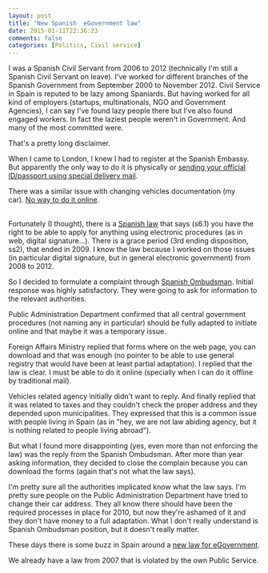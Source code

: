 ```yaml
---
layout: post
title: "New Spanish  eGovernment law"
date: 2015-01-11T22:36:23
comments: false
categories: [Politics, Civil service]
---
```


I was a Spanish Civil Servant from 2006 to 2012 (technically I'm still a Spanish Civil Servant on leave). I've worked for different branches of the Spanish Government from September 2000 to November 2012. Civil Service in Spain is reputed to be lazy among Spaniards. But having worked for all kind of employers (startups, multinationals, NGO and Government Agencies), I can say I've found lazy people there but I've also found engaged workers. In fact the laziest people weren't in Government. And many of the most committed were.


That's a pretty long disclaimer.


When I came to London, I knew I had to register at the Spanish Embassy. But apparently the only way to do it is physically or [sending your official ID/passport using special delivery mail](http://www.exteriores.gob.es/Consulados/LONDRES/es/Consulado/Paginas/AltaConsular.aspx).


There was a similar issue with changing vehicles documentation (my car).&nbsp;[No way to do it online](https://sede.dgt.gob.es/es/tramites-y-multas/permiso-de-conduccion/cambio-domicilio/).<br /><div><br /></div>Fortunately (I thought), there is a [Spanish law](https://www.boe.es/boe/dias/2007/06/23/pdfs/A27150-27166.pdf) that says (s6.1) you have the right to be able to apply for anything using electronic procedures (as in web, digital signature...). There is a grace period (3rd ending disposition, ss2), that ended in 2009. I know the law because I worked on those issues (in particular digital signature, but in general electronic government) from 2008 to 2012.


So I decided to formulate a complaint through [Spanish Ombudsman](http://www.defensordelpueblo.es/en/index.html). Initial response was highly satisfactory. They were going to ask for information to the relevant authorities.


Public Administration Department confirmed that all central government procedures (not naming any in particular) should be fully adapted to initiate online and that maybe it was a temporary issue.


Foreign Affairs Ministry replied that forms where on the web page, you can download and that was enough (no pointer to be able to use general registry that would have been at least partial adaptation). I replied that the law is clear. I must be able to do it online (specially when I can do it offline by traditional mail).


Vehicles related agency initially didn't want to reply. And finally replied that it was related to taxes and they couldn't check the proper address and they depended upon municipalities. They expressed that this is a common issue with people living in Spain (as in "hey, we are not law abiding agency, but it is nothing related to people living abroad").


But what I found more disappointing (yes, even more than not enforcing the law) was the reply from the Spanish Ombudsman. After more than year asking information, they decided to close the complain because you can download the forms (again that's not what the law says).


I'm pretty sure all the authorities implicated know what the law says. I'm pretty sure people on the Public Administration Department have tried to change their car address. They all know there should have been the required processes in place for 2010, but now they're ashamed of it and they don't have money to a full adaptation. What I don't really understand is Spanish Ombudsman position, but it doesn't really matter.


These days there is some buzz in Spain around a [new law for eGovernment](http://www.lamoncloa.gob.es/consejodeministros/referencias/Paginas/2015/refc20150109.aspx#Admones).


We already have a law from 2007 that is violated by the own Public Service.
